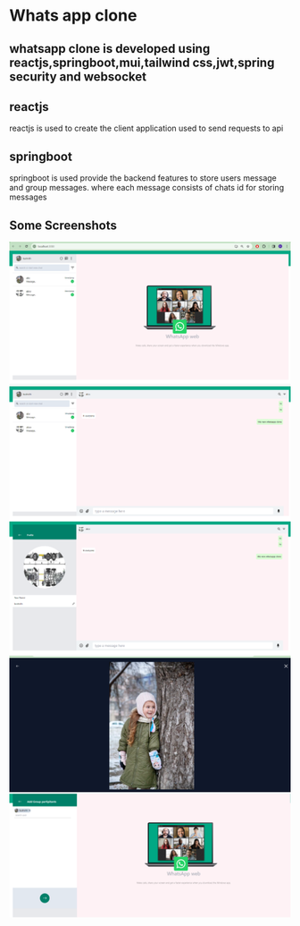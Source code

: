 <h1>Whats app clone</h1>

## whatsapp clone is developed using reactjs,springboot,mui,tailwind css,jwt,spring security and websocket

## reactjs
 reactjs is used to create the client application used to send requests to api

## springboot
 springboot is used provide the backend features to store users message and group messages. where each message consists of chats id for storing messages
## Some Screenshots  
<p >
  <img src="https://github.com/Kushvith/whatsapp-clone/blob/main/img/1.png" >
  <img src="https://github.com/Kushvith/whatsapp-clone/blob/main/img/2.png" >
  <img src="https://github.com/Kushvith/whatsapp-clone/blob/main/img/3.png" >
  <img src="https://github.com/Kushvith/whatsapp-clone/blob/main/img/4.png" >
  <img src="https://github.com/Kushvith/whatsapp-clone/blob/main/img/5.png" >
</p>
 
